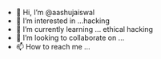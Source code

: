 - 👋 Hi, I’m @aashujaiswal
- 👀 I’m interested in ...hacking 
- 🌱 I’m currently learning ... ethical hacking 
- 💞️ I’m looking to collaborate on ...
- 📫 How to reach me ...

<!---
aashujaiswal/aashujaiswal is a ✨ special ✨ repository because its `README.md` (this file) appears on your GitHub profile.
You can click the Preview link to take a look at your changes.
--->
